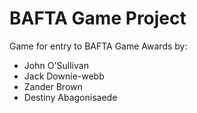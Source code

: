 # BAFTA Game Project

Game for entry to BAFTA Game Awards by:

* John O'Sullivan
* Jack Downie-webb
* Zander Brown
* Destiny Abagonisaede
